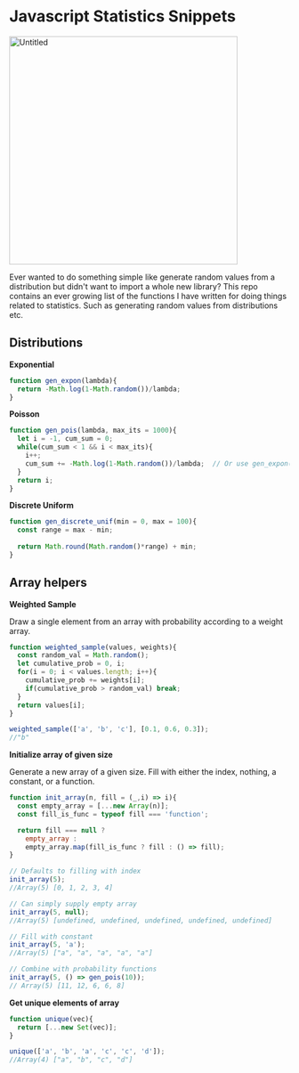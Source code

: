 # Javascript Statistics Snippets

<img width="410" alt="Untitled" src="https://user-images.githubusercontent.com/6764693/57027780-e937e680-6c02-11e9-832a-cb42ff6de5dd.png">

Ever wanted to do something simple like generate random values from a distribution but didn't want to import a whole new library? 
This repo contains an ever growing list of the functions I have written for doing things related to statistics. Such as generating random values from distributions etc. 

## Distributions

__Exponential__

```js
function gen_expon(lambda){
  return -Math.log(1-Math.random())/lambda;
}
```

__Poisson__
```js
function gen_pois(lambda, max_its = 1000){  
  let i = -1, cum_sum = 0;
  while(cum_sum < 1 && i < max_its){
    i++;
    cum_sum += -Math.log(1-Math.random())/lambda;  // Or use gen_expon()
  }
  return i;
}
```

__Discrete Uniform__

```js
function gen_discrete_unif(min = 0, max = 100){
  const range = max - min;
  
  return Math.round(Math.random()*range) + min;
}
```



## Array helpers

__Weighted Sample__

Draw a single element from an array with probability according to a weight array. 

```js
function weighted_sample(values, weights){
  const random_val = Math.random();
  let cumulative_prob = 0, i;
  for(i = 0; i < values.length; i++){
    cumulative_prob += weights[i];
    if(cumulative_prob > random_val) break;
  }
  return values[i];
}

weighted_sample(['a', 'b', 'c'], [0.1, 0.6, 0.3]);
//"b"
```

__Initialize array of given size__

Generate a new array of a given size. Fill with either the index, nothing, a constant, or a function. 

```js
function init_array(n, fill = (_,i) => i){  
  const empty_array = [...new Array(n)];
  const fill_is_func = typeof fill === 'function';

  return fill === null ?
    empty_array :
    empty_array.map(fill_is_func ? fill : () => fill);
}

// Defaults to filling with index
init_array(5);
//Array(5) [0, 1, 2, 3, 4]

// Can simply supply empty array
init_array(5, null);
//Array(5) [undefined, undefined, undefined, undefined, undefined]

// Fill with constant
init_array(5, 'a');
//Array(5) ["a", "a", "a", "a", "a"]

// Combine with probability functions
init_array(5, () => gen_pois(10));
// Array(5) [11, 12, 6, 6, 8]
```

__Get unique elements of array__

```js
function unique(vec){
  return [...new Set(vec)];
}

unique(['a', 'b', 'a', 'c', 'c', 'd']);
//Array(4) ["a", "b", "c", "d"]
```
